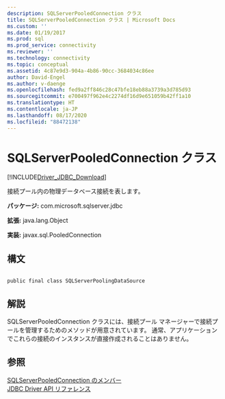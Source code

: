 ```yaml
---
description: SQLServerPooledConnection クラス
title: SQLServerPooledConnection クラス | Microsoft Docs
ms.custom: ''
ms.date: 01/19/2017
ms.prod: sql
ms.prod_service: connectivity
ms.reviewer: ''
ms.technology: connectivity
ms.topic: conceptual
ms.assetid: 4c87e9d3-904a-4b86-90cc-3684034c86ee
author: David-Engel
ms.author: v-daenge
ms.openlocfilehash: fed9a2ff846c28c47bfe18eb88a3739a3d785d93
ms.sourcegitcommit: e700497f962e4c2274df16d9e651059b42ff1a10
ms.translationtype: HT
ms.contentlocale: ja-JP
ms.lasthandoff: 08/17/2020
ms.locfileid: "88472138"
---
```

# <a name="sqlserverpooledconnection-class"></a>SQLServerPooledConnection クラス
[!INCLUDE[Driver_JDBC_Download](../../../includes/driver_jdbc_download.md)]

  接続プール内の物理データベース接続を表します。  
  
 **パッケージ:** com.microsoft.sqlserver.jdbc  
  
 **拡張:** java.lang.Object  
  
 **実装:** javax.sql.PooledConnection  
  
## <a name="syntax"></a>構文  
  
```  
  
public final class SQLServerPoolingDataSource  
```  
  
## <a name="remarks"></a>解説  
 SQLServerPooledConnection クラスには、接続プール マネージャーで接続プールを管理するためのメソッドが用意されています。 通常、アプリケーションでこれらの接続のインスタンスが直接作成されることはありません。  
  
## <a name="see-also"></a>参照  
 [SQLServerPooledConnection のメンバー](../../../connect/jdbc/reference/sqlserverpooledconnection-members.md)   
 [JDBC Driver API リファレンス](../../../connect/jdbc/reference/jdbc-driver-api-reference.md)  
  
  
